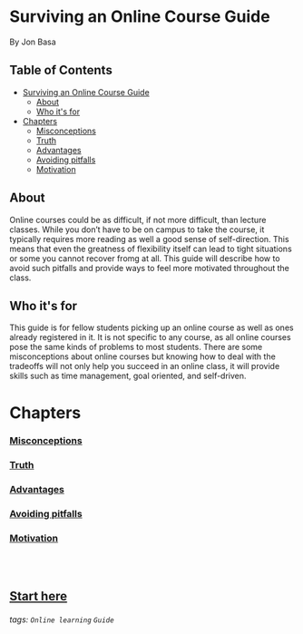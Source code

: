 
Surviving an Online Course Guide
===
By Jon Basa


## Table of Contents

- [Surviving an Online Course Guide](#surviving-an-online-course-guide)
  * [About](#about)
  * [Who it's for](#who-it-s-for)
- [Chapters](#chapters)
    + [Misconceptions](../master/Chapters/Misconceptions.md)
    + [Truth](../master/Chapters/Truth.md)
    + [Advantages](../master/Chapters/Advantages.md)
    + [Avoiding pitfalls](../master/Chapters/Tips.md)
    + [Motivation](../master/Chapters/Motivation.md)

## About

Online courses could be as difficult, if not more difficult, than lecture classes. While you don’t have to be on campus to take the course, it typically requires more reading as well a good sense of self-direction. This means that even the greatness of flexibility itself can lead to tight situations or some you cannot recover fromg at all. This guide will describe how to avoid such pitfalls and provide ways to feel more motivated throughout the class. 

## Who it's for

This guide is for fellow students picking up an online course as well as ones already registered in it. It is not specific to any course, as all online courses pose the same kinds of problems to most students. There are some misconceptions about online courses but knowing how to deal with the tradeoffs will not only help you succeed in an online class, it will provide skills such as time management, goal oriented, and self-driven.

Chapters
===
### [Misconceptions](../master/Chapters/Misconceptions.md)

### [Truth](../master/Chapters/Truth.md)

### [Advantages](../master/Chapters/Advantages.md)

### [Avoiding pitfalls](../master/Chapters/Tips.md)

### [Motivation](../master/Chapters/Motivation.md)

<br/><br/>

## [Start here](../master/Chapters/Misconceptions.md)

###### tags: `Online learning` `Guide`
